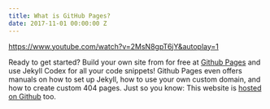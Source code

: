 ```yaml
---
title: What is GitHub Pages?
date: 2017-11-01 00:00:00 Z
---
```


https://www.youtube.com/watch?v=2MsN8gpT6jY&autoplay=1

Ready to get started? Build your own site from for free at [Github Pages](https://pages.github.com/) and use Jekyll Codex for all your code snippets! Github Pages even offers manuals on how to set up Jekyll, how to use your own custom domain, and how to create custom 404 pages. Just so you know: This website is [hosted on Github](https://github.com/jhvanderschee/jekyllcodex) too.

